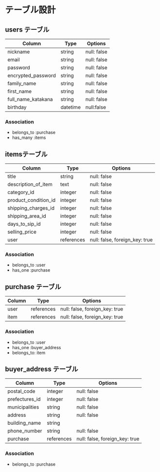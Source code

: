 # テーブル設計

## users テーブル

| Column            | Type   | Options     |
| --------          | ------ | ----------- |
| nickname          | string | null: false |
| email             | string | null: false |
| password          | string | null: false |
|encrypted_password | string | null: false |
|family_name        | string | null: false |
|first_name         | string | null: false |
|full_name_katakana | string | null: false |
|birthday           |datetime|null:false   |
### Association

- belongs_to :purchase
- has_many :items

## itemsテーブル

| Column             |        Type     | Options                       |
| ---------          | ---------       | ------------------------------|  
| title              | string          |       null: false             |
|description_of_item | text            |       null: false             |
|category_id         | integer         |       null: false             |
|product_condition_id| integer         |   null: false                 |
|shipping_charges_id | integer         |       null: false             |
|shipping_area_id    | integer         |      null:  false             |
|days_to_sip_id      | integer         |      null:   false            |
|selling_price       | integer          |     null:   false             |
| user               |references       | null: false, foreign_key: true|

### Association

- belongs_to :user
- has_one    :purchase

## purchase テーブル

| Column  | Type       |Options                         |
| --------| ---------- | ------------------------------ |
| user    | references | null: false, foreign_key: true |
|item     |  references | null: false, foreign_key: true |

### Association
- belongs_to :user
- has_one :buyer_address
- belongs_to: item

## buyer_address テーブル

| Column            | Type       |Options        |
| ------------------|----------- | --------------|
| postal_code       | integer    | null: false   |
| prefectures_id    | integer    | null: false   |
|municipalities     | string     |  null: false   |
|address            | string     | null: false   |
|building_name      |  string    |
|phone_number       |   string   | null:  false  |
|purchase           |references | null: false, foreign_key: true |

### Association
- belongs_to :purchase